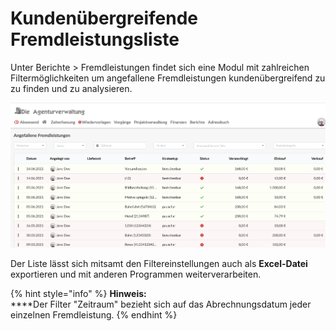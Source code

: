 # Kundenübergreifende Fremdleistungsliste

Unter Berichte > Fremdleistungen findet sich eine Modul mit zahlreichen Filtermöglichkeiten um angefallene Fremdleistungen kundenübergreifend zu zu finden und zu analysieren.

![](../.gitbook/assets/globale-fl-liste.png)

Der Liste lässt sich mitsamt den Filtereinstellungen auch als **Excel-Datei** exportieren und mit anderen Programmen weiterverarbeiten.

{% hint style="info" %}
**Hinweis:** \
****Der Filter "Zeitraum" bezieht sich auf das Abrechnungsdatum jeder einzelnen Fremdleistung.
{% endhint %}
